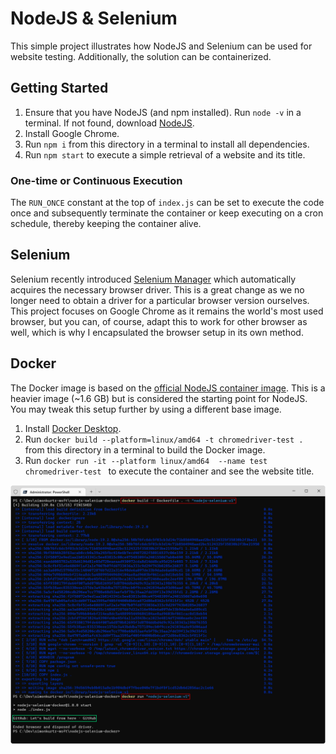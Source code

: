 # NodeJS & Selenium

This simple project illustrates how NodeJS and Selenium can be used for website testing. Additionally, the solution can be containerized.

## Getting Started

1. Ensure that you have NodeJS (and npm installed). Run `node -v` in a terminal. If not found, download [NodeJS](https://nodejs.org/en/).
1. Install Google Chrome.
1. Run `npm i` from this directory in a terminal to install all dependencies.
1. Run `npm start` to execute a simple retrieval of a website and its title.

### One-time or Continuous Execution

The `RUN_ONCE` constant at the top of `index.js` can be set to execute the code once and subsequently terminate the container or keep executing on a cron schedule, thereby keeping the container alive.

## Selenium

Selenium recently introduced [Selenium Manager](https://www.selenium.dev/blog/2022/introducing-selenium-manager) which automatically acquires the necessary browser driver. This is a great change as we no longer need to obtain a driver for a particular browser version ourselves. This project focuses on Google Chrome as it remains the world's most used browser, but you can, of course, adapt this to work for other browser as well, which is why I encapsulated the browser setup in its own method.

## Docker

The Docker image is based on the [official NodeJS container image](https://hub.docker.com/_/node). This is a heavier image (~1.6 GB) but is considered the starting point for NodeJS. You may tweak this setup further by using a different base image.

1. Install [Docker Desktop](https://www.docker.com/products/docker-desktop).
1. Run `docker build --platform=linux/amd64 -t chromedriver-test . ` from this directory in a terminal to build the Docker image.
1. Run `docker run -it --platform linux/amd64  --name test chromedriver-test ` to execute the container and see the website title.

![Docker container build and run](./assets/container-build-run.png "Docker container build and run")
